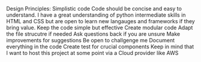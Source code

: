 
Design Principles: 
Simplistic code
Code should be concise and easy to understand. 
I have a great understanding of python intermediate skills in HTML and CSS but are open to learn new langauges and frameworks if they bring value. 
Keep the code simple but effective
Create modular code 
Adapt the file strucutre if needed
Ask questions back if you are unsure
Make improvements for suggestions 
Be open to challgenge me 
Document everything in the code
Create test for crucial components
Keep in mind that I want to host this project at some point via a Cloud provider like AWS

